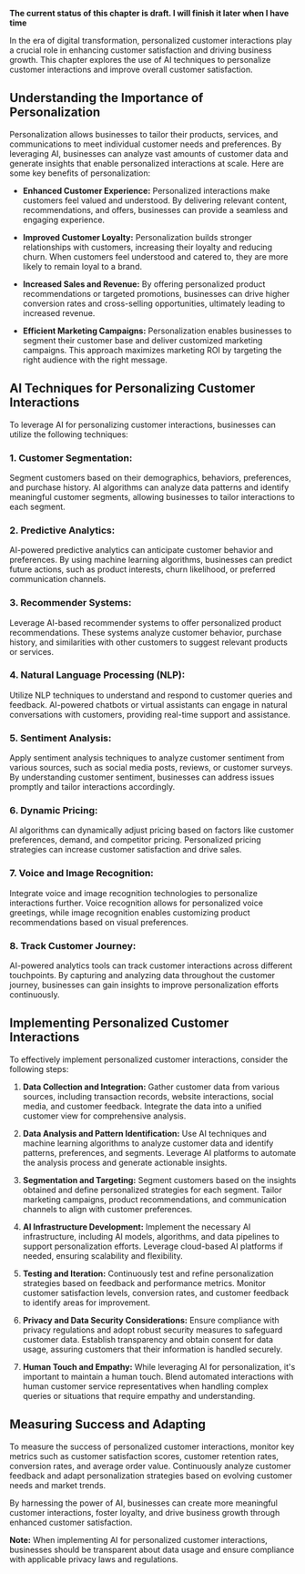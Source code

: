 **The current status of this chapter is draft. I will finish it later when I have time**

In the era of digital transformation, personalized customer interactions play a crucial role in enhancing customer satisfaction and driving business growth. This chapter explores the use of AI techniques to personalize customer interactions and improve overall customer satisfaction.

Understanding the Importance of Personalization
-----------------------------------------------

Personalization allows businesses to tailor their products, services, and communications to meet individual customer needs and preferences. By leveraging AI, businesses can analyze vast amounts of customer data and generate insights that enable personalized interactions at scale. Here are some key benefits of personalization:

* **Enhanced Customer Experience:** Personalized interactions make customers feel valued and understood. By delivering relevant content, recommendations, and offers, businesses can provide a seamless and engaging experience.

* **Improved Customer Loyalty:** Personalization builds stronger relationships with customers, increasing their loyalty and reducing churn. When customers feel understood and catered to, they are more likely to remain loyal to a brand.

* **Increased Sales and Revenue:** By offering personalized product recommendations or targeted promotions, businesses can drive higher conversion rates and cross-selling opportunities, ultimately leading to increased revenue.

* **Efficient Marketing Campaigns:** Personalization enables businesses to segment their customer base and deliver customized marketing campaigns. This approach maximizes marketing ROI by targeting the right audience with the right message.

AI Techniques for Personalizing Customer Interactions
-----------------------------------------------------

To leverage AI for personalizing customer interactions, businesses can utilize the following techniques:

### 1. Customer Segmentation:

Segment customers based on their demographics, behaviors, preferences, and purchase history. AI algorithms can analyze data patterns and identify meaningful customer segments, allowing businesses to tailor interactions to each segment.

### 2. Predictive Analytics:

AI-powered predictive analytics can anticipate customer behavior and preferences. By using machine learning algorithms, businesses can predict future actions, such as product interests, churn likelihood, or preferred communication channels.

### 3. Recommender Systems:

Leverage AI-based recommender systems to offer personalized product recommendations. These systems analyze customer behavior, purchase history, and similarities with other customers to suggest relevant products or services.

### 4. Natural Language Processing (NLP):

Utilize NLP techniques to understand and respond to customer queries and feedback. AI-powered chatbots or virtual assistants can engage in natural conversations with customers, providing real-time support and assistance.

### 5. Sentiment Analysis:

Apply sentiment analysis techniques to analyze customer sentiment from various sources, such as social media posts, reviews, or customer surveys. By understanding customer sentiment, businesses can address issues promptly and tailor interactions accordingly.

### 6. Dynamic Pricing:

AI algorithms can dynamically adjust pricing based on factors like customer preferences, demand, and competitor pricing. Personalized pricing strategies can increase customer satisfaction and drive sales.

### 7. Voice and Image Recognition:

Integrate voice and image recognition technologies to personalize interactions further. Voice recognition allows for personalized voice greetings, while image recognition enables customizing product recommendations based on visual preferences.

### 8. Track Customer Journey:

AI-powered analytics tools can track customer interactions across different touchpoints. By capturing and analyzing data throughout the customer journey, businesses can gain insights to improve personalization efforts continuously.

Implementing Personalized Customer Interactions
-----------------------------------------------

To effectively implement personalized customer interactions, consider the following steps:

1. **Data Collection and Integration:** Gather customer data from various sources, including transaction records, website interactions, social media, and customer feedback. Integrate the data into a unified customer view for comprehensive analysis.

2. **Data Analysis and Pattern Identification:** Use AI techniques and machine learning algorithms to analyze customer data and identify patterns, preferences, and segments. Leverage AI platforms to automate the analysis process and generate actionable insights.

3. **Segmentation and Targeting:** Segment customers based on the insights obtained and define personalized strategies for each segment. Tailor marketing campaigns, product recommendations, and communication channels to align with customer preferences.

4. **AI Infrastructure Development:** Implement the necessary AI infrastructure, including AI models, algorithms, and data pipelines to support personalization efforts. Leverage cloud-based AI platforms if needed, ensuring scalability and flexibility.

5. **Testing and Iteration:** Continuously test and refine personalization strategies based on feedback and performance metrics. Monitor customer satisfaction levels, conversion rates, and customer feedback to identify areas for improvement.

6. **Privacy and Data Security Considerations:** Ensure compliance with privacy regulations and adopt robust security measures to safeguard customer data. Establish transparency and obtain consent for data usage, assuring customers that their information is handled securely.

7. **Human Touch and Empathy:** While leveraging AI for personalization, it's important to maintain a human touch. Blend automated interactions with human customer service representatives when handling complex queries or situations that require empathy and understanding.

Measuring Success and Adapting
------------------------------

To measure the success of personalized customer interactions, monitor key metrics such as customer satisfaction scores, customer retention rates, conversion rates, and average order value. Continuously analyze customer feedback and adapt personalization strategies based on evolving customer needs and market trends.

By harnessing the power of AI, businesses can create more meaningful customer interactions, foster loyalty, and drive business growth through enhanced customer satisfaction.

**Note:** When implementing AI for personalized customer interactions, businesses should be transparent about data usage and ensure compliance with applicable privacy laws and regulations.
